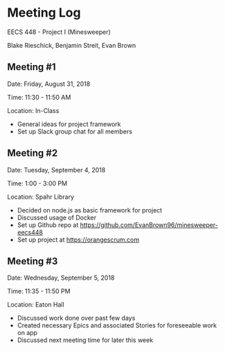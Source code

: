 # Meeting Log
EECS 448 - Project I (Minesweeper)

Blake Rieschick, Benjamin Streit, Evan Brown

## Meeting \#1
Date: Friday, August 31, 2018

Time: 11:30 - 11:50 AM

Location: In-Class

  * General ideas for project framework
  * Set up Slack group chat for all members

## Meeting \#2
Date: Tuesday, September 4, 2018

Time: 1:00 - 3:00 PM

Location: Spahr Library

  * Decided on node.js as basic framework for project
  * Discussed usage of Docker
  * Set up Github repo at https://github.com/EvanBrown96/minesweeper-eecs448
  * Set up project at https://orangescrum.com

## Meeting \#3
Date: Wednesday, September 5, 2018

Time: 11:35 - 11:50 PM

Location: Eaton Hall

  * Discussed work done over past few days
  * Created necessary Epics and associated Stories for foreseeable work on app
  * Discussed next meeting time for later this week
